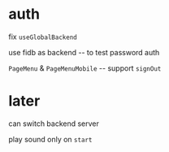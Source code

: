 # auth

fix `useGlobalBackend`

use fidb as backend -- to test password auth

`PageMenu` & `PageMenuMobile` -- support `signOut`

# later

can switch backend server

play sound only on `start`
